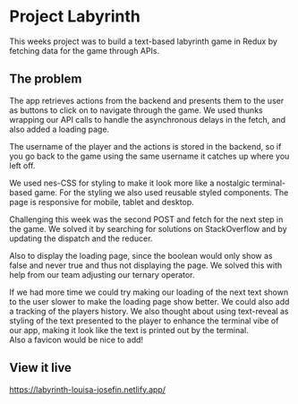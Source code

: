 # Project Labyrinth
This weeks project was to build a text-based labyrinth game in Redux by fetching data for the game through APIs. 

## The problem
The app retrieves actions from the backend and presents them to the user as buttons to click on to navigate through the game.
We used thunks wrapping our API calls to handle the asynchronous delays in the fetch, and also added a loading page.  

The username of the player and the actions is stored in the backend, so if you go back to the game using the same username it catches up where you left off.

We used nes-CSS for styling to make it look more like a nostalgic terminal-based game.
For the styling we also used reusable styled components. 
The page is responsive for mobile, tablet and desktop. 

Challenging this week was the second POST and fetch for the next step in the game. We solved it by searching for solutions on StackOverflow and by updating the dispatch and the reducer. 

Also to display the loading page, since the boolean would only show as false and never true and thus not displaying the page. We solved this with help from our team adjusting our ternary operator. 


If we had more time we could try making our loading of the next text shown to the user slower to make the loading page show better. 
We could also add a tracking of the players history. 
We also thought about using text-reveal as styling of the text presented to the player to enhance the terminal vibe of our app, making it look like the text is printed out by the terminal.  
Also a favicon would be nice to add!


## View it live
https://labyrinth-louisa-josefin.netlify.app/
